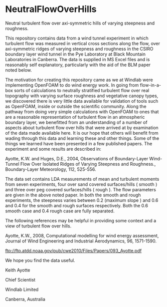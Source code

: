 # NeutralFlowOverHills
Neutral turbulent flow over axi-symmetric hills of varying steepness and roughness.

This repository contains data from a wind tunnel experiment in which turbulent flow was measured in vertical cross sections along the flow, over axi-symmetric ridges of varying steepness and roughness in the CSIRO boundary layer wind tunnel in the Pye Laboratory at Black Mountain Laboratories in Canberra.  The data is supplied in MS Excel files and is reasonably self explanatory, particularly with the aid of the BLM paper noted below.

The motivation for creating this repository came as we at Windlab were implementing OpenFOAM to do wind energy work.  In going from flow-in-a-box sorts of calculations to neutrally stratified turbulent flow over real topography with varying surface roughness and vegetative canopy types, we discovered there is very little data available for validation of tools such as OpenFOAM, inside or outside the scientific community.  Along the pathway from doing very simple calculations with OpenFOAM to ones that are a reasonable representation of turbulent flow in an atmospheric boundary layer, we benefitted from an understanding of a number of aspects about turbulent flow over hills that were arrived at by examination of the data made available here.  It is our hope that others will benefit from wading through this data and learning these and other things.  Some of the things we learned have been presented in a few published papers.  The experiment and some results are described in:

Ayotte, K.W. and Huges, D.E., 2004, Observations of Boundary-Layer Wind-Tunnel Flow Over Isolated Ridges of Varying Steepness and Roughness., Boundary-Layer Meteorology, 112, 525-556.

The data set contains LDA measurements of mean and turbulent moments from seven experiments, four over sand covered surfaces/hills ( smooth ) and three over peg covered surfaces/hills ( rough ). The flow parameters are given in the above noted paper. In both the smooth and rough experiments, the steepness varies between 0.2 (maximum slope ) and 0.6 and 0.4 for the smooth and rough surfaces respectively. Both the 0.6 smooth case and 0.4 rough case are fully separated.

The following references may be helpful in providing some context and a view of turbulent flow over hills.

Ayotte, K.W., 2008, Computational modelling for wind energy assessment, Journal of Wind Engineering and Industrial Aerodynamics, 96, 1571-1590.

ftp://ftp.atdd.noaa.gov/pub/cwe2010/Files/Papers/093_Ayotte.pdf

We hope you find the data useful.

Keith Ayotte

Chief Scientist

Windlab Limited

Canberra, Australia

